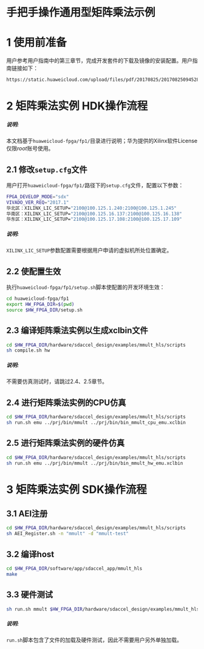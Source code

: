 # 手把手操作通用型矩阵乘法示例


# 1 使用前准备

用户参考用户指南中的第三章节，完成开发套件的下载及镜像的安装配置。用户指南链接如下：

```bash
https://static.huaweicloud.com/upload/files/pdf/20170825/20170825094528_15473.pdf
```

# 2 矩阵乘法实例 HDK操作流程

##### 说明:

本文档基于`huaweicloud-fpga/fp1/`目录进行说明；华为提供的Xilinx软件License 仅限*root*账号使用。

## 2.1 修改`setup.cfg`文件

用户打开`huaweicloud-fpga/fp1/`路径下的`setup.cfg`文件，配置以下参数：

```bash
FPGA_DEVELOP_MODE="sdx"  
VIVADO_VER_REQ="2017.1" 
华北区：XILINX_LIC_SETUP="2100@100.125.1.240:2100@100.125.1.245"
华南区：XILINX_LIC_SETUP="2100@100.125.16.137:2100@100.125.16.138"
华东区：XILINX_LIC_SETUP="2100@100.125.17.108:2100@100.125.17.109"
```

##### 说明:

`XILINX_LIC_SETUP`参数配置需要根据用户申请的虚拟机所处位置确定。

## 2.2 使配置生效

执行`huaweicloud-fpga/fp1/setup.sh`脚本使配置的开发环境生效：

```bash
cd huaweicloud-fpga/fp1
export HW_FPGA_DIR=$(pwd)
source $HW_FPGA_DIR/setup.sh
```

## 2.3 编译矩阵乘法实例以生成xclbin文件

```bash
cd $HW_FPGA_DIR/hardware/sdaccel_design/examples/mmult_hls/scripts
sh compile.sh hw
```
##### 说明:

不需要仿真测试时，请跳过2.4、2.5章节。

## 2.4 进行矩阵乘法实例的CPU仿真

```bash
cd $HW_FPGA_DIR/hardware/sdaccel_design/examples/mmult_hls/scripts
sh run.sh emu ../prj/bin/mmult ../prj/bin/bin_mmult_cpu_emu.xclbin
```

## 2.5 进行矩阵乘法实例的硬件仿真

```bash
cd $HW_FPGA_DIR/hardware/sdaccel_design/examples/mmult_hls/scripts
sh run.sh emu ../prj/bin/mmult ../prj/bin/bin_mmult_hw_emu.xclbin
```


# 3 矩阵乘法实例 SDK操作流程


## 3.1 AEI注册

```bash
cd $HW_FPGA_DIR/hardware/sdaccel_design/examples/mmult_hls/scripts
sh AEI_Register.sh -n "mmult" -d "mmult-test"
```

## 3.2 编译host

```bash
cd $HW_FPGA_DIR/software/app/sdaccel_app/mmult_hls
make
```

## 3.3 硬件测试

```bash
sh run.sh mmult $HW_FPGA_DIR/hardware/sdaccel_design/examples/mmult_hls/prj/bin/bin_mmult_hw.xclbin
```

##### 说明:

`run.sh`脚本包含了文件的加载及硬件测试，因此不需要用户另外单独加载。
